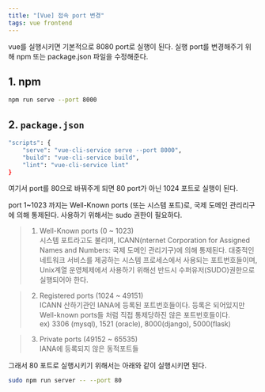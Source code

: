 ```yaml
---
title: "[Vue] 접속 port 변경"
tags: vue frontend
---
```


<!--more-->

vue를 실행시키면 기본적으로 8080 port로 실행이 된다. 실행 port를 변경해주기 위해 npm 또는 package.json 파일을 수정해준다. 

## 1. npm 

```sh
npm run serve --port 8000
```

## 2. `package.json`

```sh
"scripts": {
    "serve": "vue-cli-service serve --port 8000",
    "build": "vue-cli-service build",
    "lint": "vue-cli-service lint"
}
```

여기서 port를 80으로 바꿔주게 되면 80 port가 아닌 1024 포트로 실행이 된다.

port 1~1023 까지는 Well-Known ports (또는 시스템 포트)로, 국제 도메인 관리리구에 의해 통제된다. 사용하기 위해서는 sudo 권한이 필요하다.

> 1) Well-Known ports (0 ~ 1023)   
> 시스템 포트라고도 불리며, ICANN(nternet Corporation for Assigned Names and Numbers: 국제 도메인 관리기구)에 의해 통제된다.
> 대중적인 네트워크 서비스를 제공하는 시스템 프로세스에서 사용되는 포트번호들이며, Unix계열 운영체제에서 사용하기 위해선 반드시 수퍼유저(SUDO)권한으로 실행되어야 한다.

> 2) Registered ports (1024 ~ 49151)   
> ICANN 산하기관인 IANA에 등록된 포트번호들이다. 등록은 되어있지만 Well-known ports들 처럼 직접 통제당하진 않은 포트번호들이다.   
> ex) 3306 (mysql), 1521 (oracle), 8000(django), 5000(flask)

> 3) Private ports (49152 ~ 65535)   
> IANA에 등록되지 않은 동적포트들

그래서 80 포트로 실행시키기 위해서는 아래와 같이 실행시키면 된다.

```sh
sudo npm run server -- --port 80
```
